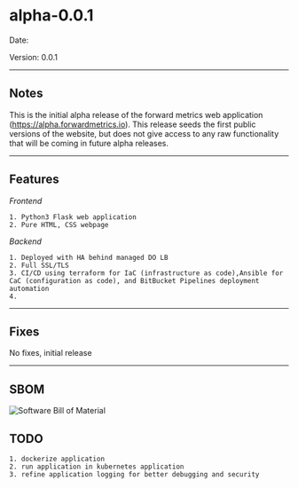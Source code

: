 # alpha-0.0.1

Date: 

Version: 0.0.1

---

## Notes
This is the initial alpha release of the forward metrics web application (https://alpha.forwardmetrics.io). This release seeds the first public versions of the website, but does not give access to any raw functionality that will be coming in future alpha releases.  

---

## Features


_Frontend_

    1. Python3 Flask web application
    2. Pure HTML, CSS webpage 

_Backend_

    1. Deployed with HA behind managed DO LB
    2. Full SSL/TLS
    3. CI/CD using terraform for IaC (infrastructure as code),Ansible for CaC (configuration as code), and BitBucket Pipelines deployment automation
    4. 

---

## Fixes

No fixes, initial release

---

## SBOM
![Software Bill of Material](../../forward-metrics-web-application/)

## TODO

    1. dockerize application
    2. run application in kubernetes application
    3. refine application logging for better debugging and security

